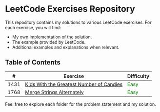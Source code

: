 # LeetCode Exercises Repository

This repository contains my solutions to various LeetCode exercises. For each exercise, you will find:

- My own implementation of the solution.
- The example provided by LeetCode.
- Additional examples and explanations when relevant.

## Table of Contents

| # | Exercise | Difficulty |
|---|----------|------------|
| 1431 | [Kids With the Greatest Number of Candies](src/kids-with-the-greatest-number-of-candies/) | <span style="color: green">Easy</span> |
| 1768 | [Merge Strings Alternately](src/merge-strings-alternately/) | <span style="color: green">Easy</span> |

Feel free to explore each folder for the problem statement and my solution.
